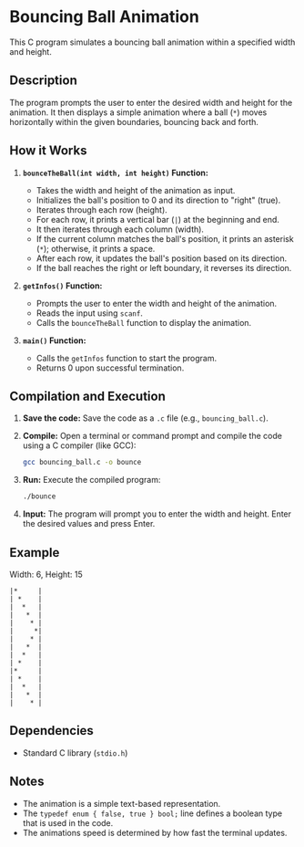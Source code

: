 # Bouncing Ball Animation

This C program simulates a bouncing ball animation within a specified width and height.

## Description

The program prompts the user to enter the desired width and height for the animation. It then displays a simple animation where a ball (`*`) moves horizontally within the given boundaries, bouncing back and forth.

## How it Works

1.  **`bounceTheBall(int width, int height)` Function:**
    * Takes the width and height of the animation as input.
    * Initializes the ball's position to 0 and its direction to "right" (true).
    * Iterates through each row (height).
    * For each row, it prints a vertical bar (`|`) at the beginning and end.
    * It then iterates through each column (width).
    * If the current column matches the ball's position, it prints an asterisk (`*`); otherwise, it prints a space.
    * After each row, it updates the ball's position based on its direction.
    * If the ball reaches the right or left boundary, it reverses its direction.

2.  **`getInfos()` Function:**
    * Prompts the user to enter the width and height of the animation.
    * Reads the input using `scanf`.
    * Calls the `bounceTheBall` function to display the animation.

3.  **`main()` Function:**
    * Calls the `getInfos` function to start the program.
    * Returns 0 upon successful termination.

## Compilation and Execution

1.  **Save the code:** Save the code as a `.c` file (e.g., `bouncing_ball.c`).
2.  **Compile:** Open a terminal or command prompt and compile the code using a C compiler (like GCC):

    ```bash
    gcc bouncing_ball.c -o bounce
    ```

3.  **Run:** Execute the compiled program:

    ```bash
    ./bounce
    ```

4.  **Input:** The program will prompt you to enter the width and height. Enter the desired values and press Enter.

## Example

Width: 6, Height: 15

```
|*     |
| *    |
|  *   |
|   *  |
|    * |
|     *|
|    * |
|   *  |
|  *   |
| *    |
|*     |
| *    |
|  *   |
|   *  |
|    * |
```

## Dependencies

* Standard C library (`stdio.h`)

## Notes

* The animation is a simple text-based representation.
* The `typedef enum { false, true } bool;` line defines a boolean type that is used in the code.
* The animations speed is determined by how fast the terminal updates.
